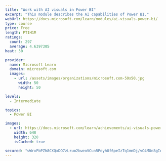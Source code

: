 ```yaml
---
title: "Work with AI visuals in Power BI"
excerpt: "This module describes the AI capabilities of Power BI."
webUrl: https://docs.microsoft.com/learn/modules/ai-visuals-power-bi/
type: course
price: Free
length: PT1H1M
ratings:
  count: 297
  average: 4.6397305
heat: 30

provider:
  name: Microsoft Learn
  domain: microsoft.com
  images:
    - url: /assets/images/organizations/microsoft.com-50x50.jpg
      width: 50
      height: 50

levels:
  - Intermediate

topics:
  - Power BI

images:
  - url: https://docs.microsoft.com/learn/achievements/ai-visuals-power-bi-social.png
    width: 640
    height: 320
    isCached: true

secured: "wWrxPbPZh8CXQxDO7zLruo2bweoVCunRPeyhUf6peIzTq1mnDj/vO4MOn8gIotrGciY1d1cZVFj797xOMuAvLj6lzzXE0nH432opHvKUYSTKOEIuU5IYIwLwKOu9l69qkofUdmycwDeNc+vUaGNRuI0iYDHiRq9zQaTfwzulhY4InYNaCPylqlOcg7TGH1P6zjN/VrDPL6Fsd7Ft2CUUfcw8zvXbdrUG9slT4Iqm57A9udGfINQvfKfWfHac+q3x/o3WYUv/FHrX2Kcu6Lcp/akbDKR5/XSxpm9wSgyY4R1EsAkd+hQpY+3qw8ud7Pzmf+10IMZDiA2XMzQ2yBjTTN+4lFNQSPhxpBXyuMNw16f81iX0Tw1oblnijNK2f6DbKLfDG1qdTCHMu4khsByPMnLdAgclKfloEaLFQ/X4SNw=;vx73dYII2mkvFqsNOLFV4Q=="
---
```


